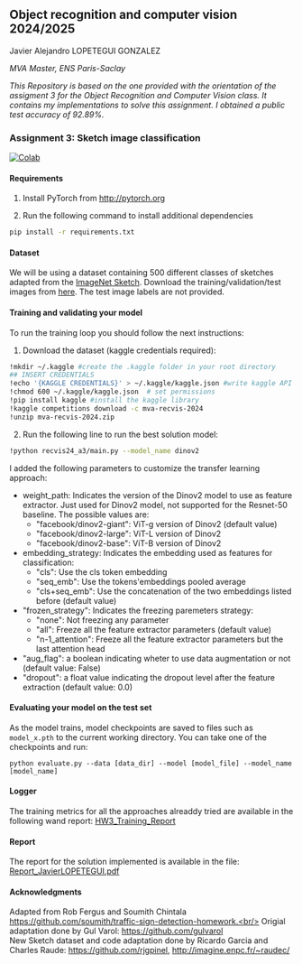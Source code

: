 ## Object recognition and computer vision 2024/2025

Javier Alejandro LOPETEGUI GONZALEZ

*MVA Master, ENS Paris-Saclay*

*This Repository is based on the one provided with the orientation of the assigment 3 for the Object Recognition and Computer Vision class. It contains my implementations to solve this assignment. I obtained a public test accuracy of 92.89%.*

### Assignment 3: Sketch image classification
[![Colab](https://colab.research.google.com/assets/colab-badge.svg)](https://colab.research.google.com/github/jlopetegui98/recvis_a3_JavierLOPETEGUI/blob/main/RecVis24_A3.ipynb)
#### Requirements
1. Install PyTorch from http://pytorch.org

2. Run the following command to install additional dependencies

```bash
pip install -r requirements.txt
```

#### Dataset
We will be using a dataset containing 500 different classes of sketches adapted from the [ImageNet Sketch](https://github.com/HaohanWang/ImageNet-Sketch).
Download the training/validation/test images from [here](https://www.kaggle.com/competitions/mva-recvis-2024/data). The test image labels are not provided.

#### Training and validating your model

To run the training loop you should follow the next instructions:

1. Download the dataset (kaggle credentials required):
```bash
!mkdir ~/.kaggle #create the .kaggle folder in your root directory
## INSERT CREDENTIALS
!echo '{KAGGLE CREDENTIALS}' > ~/.kaggle/kaggle.json #write kaggle API credentials to kaggle.json
!chmod 600 ~/.kaggle/kaggle.json  # set permissions
!pip install kaggle #install the kaggle library
!kaggle competitions download -c mva-recvis-2024
!unzip mva-recvis-2024.zip
```
2. Run the following line to run the best solution model:
```bash
!python recvis24_a3/main.py --model_name dinov2
```

I added the following parameters to customize the transfer learning approach:
- weight_path: Indicates the version of the Dinov2 model to use as feature extractor. Just used for Dinov2 model, not supported for the Resnet-50 baseline. The possible values are:
  - "facebook/dinov2-giant": ViT-g version of Dinov2 (default value)
  - "facebook/dinov2-large": ViT-L version of Dinov2
  - "facebook/dinov2-base": ViT-B version of Dinov2
- embedding_strategy: Indicates the embedding used as features for classification:
  - "cls": Use the cls token embedding
  - "seq_emb": Use the tokens'embeddings pooled average
  - "cls+seq_emb": Use the concatenation of the two embeddings listed before (default value)
- "frozen_strategy": Indicates the freezing paremeters strategy:
  - "none": Not freezing any parameter
  - "all": Freeze all the feature extractor parameters (default value)
  - "n-1_attention": Freeze all the feature extractor parameters but the last attention head
- "aug_flag": a boolean indicating wheter to use data augmentation or not (default value: False)
- "dropout": a float value indicating the dropout level after the feature extraction (default value: 0.0)

#### Evaluating your model on the test set

As the model trains, model checkpoints are saved to files such as `model_x.pth` to the current working directory.
You can take one of the checkpoints and run:

```
python evaluate.py --data [data_dir] --model [model_file] --model_name [model_name]
```

#### Logger

The training metrics for all the approaches alreaddy tried are available in the following wand report: [HW3_Training_Report](https://api.wandb.ai/links/nlp-tasks/qr77to53)

#### Report

The report for the solution implemented is available in the file: [Report_JavierLOPETEGUI.pdf](https://github.com/jlopetegui98/recvis_a3_JavierLOPETEGUI/blob/main/HW3_Report_Javier_LOPETEGUI.pdf)

#### Acknowledgments
Adapted from Rob Fergus and Soumith Chintala https://github.com/soumith/traffic-sign-detection-homework.<br/>
Origial adaptation done by Gul Varol: https://github.com/gulvarol<br/>
New Sketch dataset and code adaptation done by Ricardo Garcia and Charles Raude: https://github.com/rjgpinel, http://imagine.enpc.fr/~raudec/
